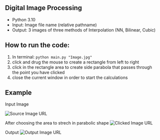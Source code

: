 ## Digital Image Processing


- Python 3.10
- Input: Image file name (relative pathname)
- Output: 3 images of three methods of Interpolation (NN, Bilinear, Cubic)

## How to run the code:
1. In terminal: 
``` python main.py "Image.jpg" ```
3. click and drug the mouse to create a rectangle from left to right
4. click in the rectangle area to create side parabola that passes through the point you have clicked
5. close the current window in order to start the calculations

## Example
Input Image

![Source Image URL](image.jpg?raw=true)

After choosing the area to strech in parabolic shape
![Clicked Image URL](Clicked.png?raw=true)

Output
![Output Image URL](output.png?raw=true)
